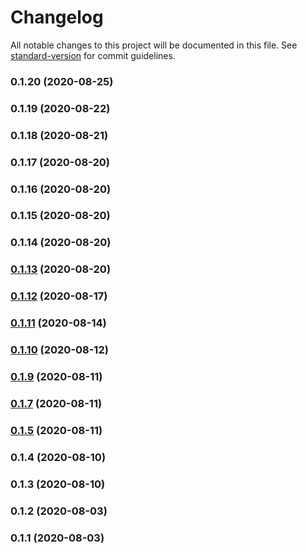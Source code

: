 # Changelog

All notable changes to this project will be documented in this file. See [standard-version](https://github.com/conventional-changelog/standard-version) for commit guidelines.

### 0.1.20 (2020-08-25)

### 0.1.19 (2020-08-22)

### 0.1.18 (2020-08-21)

### 0.1.17 (2020-08-20)

### 0.1.16 (2020-08-20)

### 0.1.15 (2020-08-20)

### 0.1.14 (2020-08-20)

### [0.1.13](https://github.com/markusl/cdk-ecr-image-scan-handler/compare/v0.1.12...v0.1.13) (2020-08-20)

### [0.1.12](https://github.com/markusl/cdk-ecr-image-scan-handler/compare/v0.1.11...v0.1.12) (2020-08-17)

### [0.1.11](https://github.com/markusl/cdk-ecr-image-scan-handler/compare/v0.1.5...v0.1.11) (2020-08-14)

### [0.1.10](https://github.com/markusl/cdk-ecr-image-scan-handler/compare/v0.1.9...v0.1.10) (2020-08-12)

### [0.1.9](https://github.com/markusl/cdk-ecr-image-scan-handler/compare/v0.1.7...v0.1.9) (2020-08-11)

### [0.1.7](https://github.com/markusl/cdk-ecr-image-scan-handler/compare/v0.1.5...v0.1.7) (2020-08-11)

### [0.1.5](https://github.com/markusl/cdk-ecr-image-scan-handler/compare/v0.1.4...v0.1.5) (2020-08-11)

### 0.1.4 (2020-08-10)

### 0.1.3 (2020-08-10)

### 0.1.2 (2020-08-03)

### 0.1.1 (2020-08-03)
